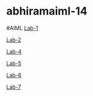 # abhiramaiml-14
#AIML
[Lab-1](https://github.com/Abhiram1570/abhiramaiml-14/blob/main/LAB1.ipynb)


[Lab-2](https://github.com/Abhiram1570/abhiramaiml-14/blob/main/AIML%20Lab2.ipynb)

[Lab-4](https://github.com/Abhiram1570/abhiramaiml-14/blob/main/LAB4PART1.ipynb)

[Lab-5](https://github.com/Abhiram1570/abhiramaiml-14/blob/main/AIML%20LAB5.ipynb)

[Lab-6](https://github.com/Abhiram1570/abhiramaiml-14/blob/main/LAB6_AIML.ipynb)

[Lab-7](https://github.com/Abhiram1570/abhiramaiml-14/blob/main/AIMLLAB7%20(1).ipynb)








